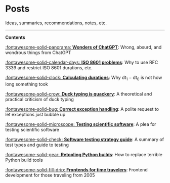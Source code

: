 <!--
SPDX-FileCopyrightText: Copyright 2017-2024, Douglas Myers-Turnbull
SPDX-PackageHomePage: https://dmyersturnbull.github.io
SPDX-License-Identifier: CC-BY-SA-4.0
-->

# Posts

Ideas, summaries, recommendations, notes, etc.

---

<strong class="index">Contents</strong>

[:fontawesome-solid-panorama: **Wonders of ChatGPT**](wonders-of-chatgpt.md):
Wrong, absurd, and wondrous things from ChatGPT

[:fontawesome-solid-calendar-days: **ISO 8601 problems**](iso-8601-problems.md):
Why to use RFC 3339 and restrict ISO 8601 durations, etc.

[:fontawesome-solid-clock: **Calculating durations**](calculating-durations.md):
Why $\text{dt}_1 - \text{dt}_0$ is not how long something took

[:fontawesome-solid-crow: **Duck typing is quackery**](duck-typing-is-quackery.md):
A theoretical and practical criticism of duck typing

[:fontawesome-solid-bug: **Correct exception handling**](correct-exception-handling.md):
A polite request to let exceptions just bubble up

[:fontawesome-solid-microscope: **Testing scientific software**](testing-scientific-software.md):
A plea for testing scientific software

[:fontawesome-solid-check: **Software testing strategy guide**](software-testing-strategy-guide.md):
A summary of test types and guide to testing

[:fontawesome-solid-gear: **Retooling Python builds**](retooling-python-builds.md):
How to replace terrible Python build tools

[:fontawesome-solid-fill-drip: **Frontends for time travelers**](frontends-for-time-travelers.md):
Frontend development for those traveling from 2005
